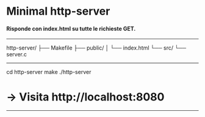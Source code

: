 # Minimal http-server
#### Risponde con index.html su tutte le richieste GET.
----

http-server/
├── Makefile
├── public/
│   └── index.html
└── src/
    └── server.c

---

cd http-server
make
./http-server
# → Visita http://localhost:8080
---
